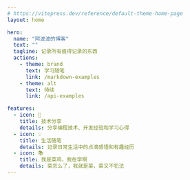 ```yaml
---
# https://vitepress.dev/reference/default-theme-home-page
layout: home

hero:
  name: "阿波波的博客"
  text: ""
  tagline: 记录所有值得记录的东西
  actions:
    - theme: brand
      text: 学习随笔
      link: /markdown-examples
    - theme: alt
      text: 待续
      link: /api-examples

features:
  - icon: 🌱
    title: 技术分享
    details: 分享编程技术、开发经验和学习心得
  - icon: 💡
    title: 生活随笔
    details: 记录日常生活中的点滴感悟和有趣经历
  - icon: 📚
    title: 我是菜鸡，我在学啊
    details: 菜怎么了，我就是菜，菜又不犯法
---
```


